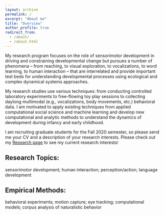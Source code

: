 ```yaml
---
layout: archive
permalink: /
excerpt: "About me"
title: "Overview"
author_profile: true
redirect_from: 
  - /about/
  - /about.html
---
```


My research program focuses on the role of sensorimotor development in driving and constraining developmental change but pursues a number of phenomena – from reaching, to visual exploration, to vocalizations, to word learning, to human interaction – that are interrelated and provide important test beds for understanding developmental processes using ecological and complex dynamical systems approaches. 

My research studies use various techniques: from conducting controlled laboratory experiments to free-flowing toy play sessions to collecting daylong multimodal (e.g., vocalizations, body movements, etc.) behavioral data. I am motivated to apply existing techniques from applied computational social science and machine learning and develop new computational and analytic methods to understand the dynamics of development during infancy and early childhood. 

I am recruiting graduate students for the Fall 2020 semester, so please send me your CV and a description of your research interests. Please check out my [Research page](https://drewabney.github.io/research/) to see my current research interests!

Research Topics:
----------------
sensorimotor development; human interaction; perception/action; language development

Empirical Methods:
---------------------
behavioral experiments; motion capture; eye tracking; computational models; corpus analysis of naturalistic behavior





